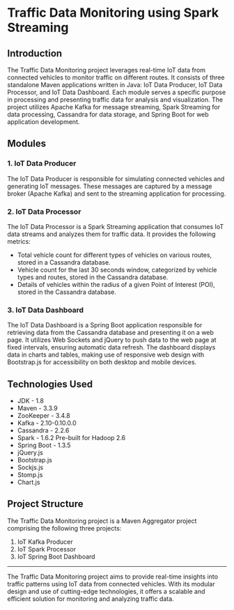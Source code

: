 # Traffic Data Monitoring using Spark Streaming

## Introduction
The Traffic Data Monitoring project leverages real-time IoT data from connected vehicles to monitor traffic on different routes. It consists of three standalone Maven applications written in Java: IoT Data Producer, IoT Data Processor, and IoT Data Dashboard. Each module serves a specific purpose in processing and presenting traffic data for analysis and visualization. The project utilizes Apache Kafka for message streaming, Spark Streaming for data processing, Cassandra for data storage, and Spring Boot for web application development.

## Modules

### 1. IoT Data Producer
The IoT Data Producer is responsible for simulating connected vehicles and generating IoT messages. These messages are captured by a message broker (Apache Kafka) and sent to the streaming application for processing.

### 2. IoT Data Processor
The IoT Data Processor is a Spark Streaming application that consumes IoT data streams and analyzes them for traffic data. It provides the following metrics:
- Total vehicle count for different types of vehicles on various routes, stored in a Cassandra database.
- Vehicle count for the last 30 seconds window, categorized by vehicle types and routes, stored in the Cassandra database.
- Details of vehicles within the radius of a given Point of Interest (POI), stored in the Cassandra database.

### 3. IoT Data Dashboard
The IoT Data Dashboard is a Spring Boot application responsible for retrieving data from the Cassandra database and presenting it on a web page. It utilizes Web Sockets and jQuery to push data to the web page at fixed intervals, ensuring automatic data refresh. The dashboard displays data in charts and tables, making use of responsive web design with Bootstrap.js for accessibility on both desktop and mobile devices.

## Technologies Used
- JDK - 1.8
- Maven - 3.3.9
- ZooKeeper - 3.4.8
- Kafka - 2.10-0.10.0.0
- Cassandra - 2.2.6
- Spark - 1.6.2 Pre-built for Hadoop 2.6
- Spring Boot - 1.3.5
- jQuery.js
- Bootstrap.js
- Sockjs.js
- Stomp.js
- Chart.js

## Project Structure
The Traffic Data Monitoring project is a Maven Aggregator project comprising the following three projects:
1. IoT Kafka Producer
2. IoT Spark Processor
3. IoT Spring Boot Dashboard

---

The Traffic Data Monitoring project aims to provide real-time insights into traffic patterns using IoT data from connected vehicles. With its modular design and use of cutting-edge technologies, it offers a scalable and efficient solution for monitoring and analyzing traffic data.
